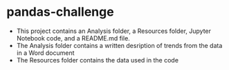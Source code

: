 # pandas-challenge

- This project contains an Analysis folder, a Resources folder, Jupyter Notebook code, and a README.md file.
- The Analysis folder contains a written desription of trends from the data in a Word document
- The Resources folder contains the data used in the code
